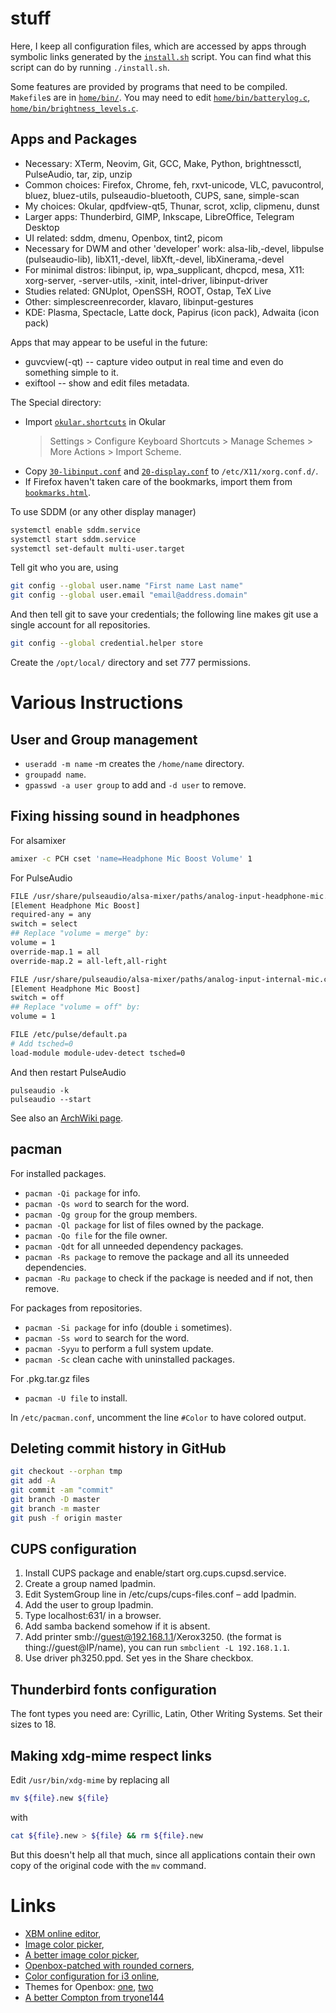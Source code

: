 # stuff

Here, I keep all configuration files, which are accessed by apps through 
symbolic links generated by the [`install.sh`](install.sh) script. You 
can find what this script can do by running `./install.sh`.

Some features are provided by programs that need to be compiled. 
`Makefile`s are in [`home/bin/`](home/bin/Makefile). You may need to 
edit [`home/bin/batterylog.c`](home/bin/batterylog.c), 
[`home/bin/brightness_levels.c`](home/bin/brightness_levels.c).


## Apps and Packages

- Necessary: XTerm, Neovim, Git, GCC, Make, Python, brightnessctl, 
  PulseAudio, tar, zip, unzip
- Common choices: Firefox, Chrome, feh, rxvt-unicode, VLC, pavucontrol, 
  bluez, bluez-utils, pulseaudio-bluetooth, CUPS, sane, simple-scan
- My choices: Okular, qpdfview-qt5, Thunar, scrot, xclip, clipmenu, 
  dunst
- Larger apps: Thunderbird, GIMP, Inkscape, LibreOffice, Telegram 
  Desktop
- UI related: sddm, dmenu, Openbox, tint2, picom
- Necessary for DWM and other 'developer' work: alsa-lib,-devel, 
  libpulse (pulseaudio-lib), libX11,-devel, libXft,-devel, 
  libXinerama,-devel
- For minimal distros: libinput, ip, wpa\_supplicant, dhcpcd, mesa, X11: 
  xorg-server, -server-utils, -xinit, intel-driver, libinput-driver
- Studies related: GNUplot, OpenSSH, ROOT, Ostap, TeX Live
- Other: simplescreenrecorder, klavaro, libinput-gestures
- KDE: Plasma, Spectacle, Latte dock, Papirus (icon pack), Adwaita (icon 
  pack)

Apps that may appear to be useful in the future:

- guvcview(-qt) -- capture video output in real time and even do 
  something simple to it.
- exiftool -- show and edit files metadata.

The Special directory:
- Import [`okular.shortcuts`](Special/okular.shortcuts) in Okular 
  > Settings > Configure Keyboard Shortcuts > Manage Schemes > More 
  > Actions > Import Scheme.
- Copy [`30-libinput.conf`](Special/30-libinput.conf) and 
  [`20-display.conf`](Special/20-display.conf) to 
  `/etc/X11/xorg.conf.d/`.
- If Firefox haven't taken care of the bookmarks, import them from 
  [`bookmarks.html`](Special/bookmarks.html).

To use SDDM (or any other display manager)
``` bash
systemctl enable sddm.service
systemctl start sddm.service
systemctl set-default multi-user.target
```

Tell git who you are, using
``` bash
git config --global user.name "First name Last name"
git config --global user.email "email@address.domain"
```
And then tell git to save your credentials; the following line makes git 
use a single account for all repositories.
``` bash
git config --global credential.helper store
```

Create the `/opt/local/` directory and set 777 permissions.


# Various Instructions
## User and Group management
- `useradd -m name` -m creates the `/home/name` directory.
- `groupadd name`.
- `gpasswd -a user group` to add and `-d user` to remove.


## Fixing hissing sound in headphones
For alsamixer
``` bash
amixer -c PCH cset 'name=Headphone Mic Boost Volume' 1
```
For PulseAudio
``` bash
FILE /usr/share/pulseaudio/alsa-mixer/paths/analog-input-headphone-mic.conf
[Element Headphone Mic Boost]
required-any = any
switch = select
## Replace "volume = merge" by:
volume = 1
override-map.1 = all
override-map.2 = all-left,all-right

FILE /usr/share/pulseaudio/alsa-mixer/paths/analog-input-internal-mic.conf
[Element Headphone Mic Boost]
switch = off
## Replace "volume = off" by:
volume = 1

FILE /etc/pulse/default.pa
# Add tsched=0
load-module module-udev-detect tsched=0
```
And then restart PulseAudio
```
pulseaudio -k
pulseaudio --start
```

See also an [ArchWiki page](https://wiki.archlinux.org/index.php/PulseAudio/Troubleshooting#Static_noise_when_using_headphones).

## pacman
For installed packages.

- `pacman -Qi package` for info.
- `pacman -Qs word` to search for the word.
- `pacman -Qg group` for the group members.
- `pacman -Ql package` for list of files owned by the package.
- `pacman -Qo file` for the file owner.
- `pacman -Qdt` for all unneeded dependency packages.
- `pacman -Rs package` to remove the package and all its unneeded 
  dependencies.
- `pacman -Ru package` to check if the package is needed and if not, 
  then remove.

For packages from repositories.

- `pacman -Si package` for info (double `i` sometimes).
- `pacman -Ss word` to search for the word.
- `pacman -Syyu` to perform a full system update.
- `pacman -Sc` clean cache with uninstalled packages.

For .pkg.tar.gz files

- `pacman -U file` to install.

In `/etc/pacman.conf`, uncomment the line `#Color` to have colored 
output.

## Deleting commit history in GitHub
``` bash
git checkout --orphan tmp
git add -A
git commit -am "commit"
git branch -D master
git branch -m master
git push -f origin master
```

## CUPS configuration
1. Install CUPS package and enable/start org.cups.cupsd.service.
1. Create a group named lpadmin.
1. Edit SystemGroup line in /etc/cups/cups-files.conf – add lpadmin.
1. Add the user to group lpadmin.
1. Type localhost:631/ in a browser.
1. Add samba backend somehow if it is absent.
1. Add printer smb://guest@192.168.1.1/Xerox3250. (the format is 
   thing://guest@IP/name), you can run `smbclient -L 192.168.1.1`.
1. Use driver ph3250.ppd. Set yes in the Share checkbox.

## Thunderbird fonts configuration
The font types you need are: Cyrillic, Latin, Other Writing Systems. Set 
their sizes to 18.

## Making xdg-mime respect links
Edit `/usr/bin/xdg-mime` by replacing all
``` bash
mv ${file}.new ${file}
```
with
``` bash
cat ${file}.new > ${file} && rm ${file}.new
```
But this doesn't help all that much, since all applications contain 
their own copy of the original code with the `mv` command.

# Links
- [XBM online editor](https://xbm.jazzychad.net/),
- [Image color picker](https://html-color-codes.info/colors-from-image/),
- [A better image color picker](https://image-color.com/),
- [Openbox-patched with rounded corners](https://github.com/dylanaraps/openbox-patched),
- [Color configuration for i3 online](https://thomashunter.name/i3-configurator/),
- Themes for Openbox: 
  [one](https://github.com/fikriomar16/OBTheme-Collections), 
  [two](https://github.com/addy-dclxvi/openbox-theme-collections)
- [A better Compton from tryone144](https://github.com/tryone144/compton)





